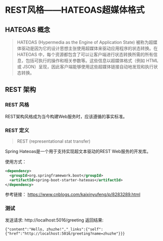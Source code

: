 # REST风格——HATEOAS超媒体格式

## HATEOAS 概念

> HATEOAS (Hypermedia as the Engine of Application State) 被称为超媒体驱动是因为它的设计思想主张使用超媒体来驱动应用程序的状态转换。在 HATEOAS 中，每个资源都包含了可以让客户端进行状态转换所需的所有信息，包括可执行的操作和相关参数等。这些信息以超媒体格式（例如 HTML 或 JSON）呈现，因此客户端能够使用这些超媒体链接自动地发现和执行状态转换。

## REST 架构

### REST 风格
REST架构风格成为当今构建Web服务时，应该遵循的事实标准。

### REST 定义
> REST (representational stat transfer)





Spring Hateoas是一个用于支持实现超文本驱动的REST Web服务的开发库。

使用方式：
```xml
<dependency>
  <groupId>org.springframework.boot</groupId>
  <artifactId>spring-boot-starter-hateoas</artifactId>
</dependency>
```

参考链接： https://www.cnblogs.com/kaixinyufeng/p/8283289.html

### 测试
发送请求: http://localhost:5016/greeting
返回结果: 
```
{"content":"Hello, zhuzhe!","_links":{"self":{"href":"http://localhost:5016/greeting?name=zhuzhe"}}}
```

